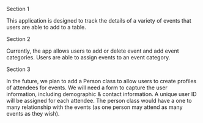 Section 1

This application is designed to track the details of a variety of events that users are able to add to a table.

Section 2

Currently, the app allows users to add or delete event and add event categories. Users are able to assign events to an event category.

Section 3

In the future, we plan to add a Person class to allow users to create profiles of attendees for events. 
We will need a form to capture the user information, including demographic & contact information. A unique user ID will be assigned for each attendee. 
The person class would have a one to many relationship with the events (as one person may attend as many events as they wish).
